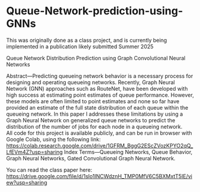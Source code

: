 # Queue-Network-prediction-using-GNNs
This was originally done as a class project, and is currently being implemented in a publication likely submitted Summer 2025

Queue Network Distribution Prediction using Graph Convolutional Neural Networks

Abstract—Predicting queueing network behavior is a necessary 
process for designing and operating queueing networks. Recently, 
Graph Neural Network (GNN) approaches such as RouteNet, have 
been developed with high success at estimating point estimates of 
queue performance. However, these models are often limited to 
point estimates and none so far have provided an estimate of the 
full state distribution of each queue within the queueing network. 
In this paper I addresses these limitations by using a Graph Neural 
Network on generalized queue networks to predict the distribution 
of the number of jobs for each node in a queueing network.  
All code for this project is available publicly, and can be run in 
browser with Google Colab, using the following link: 
https://colab.research.google.com/drive/1GFRM_BggG2EScZVozKPYO2qQ_LfEVm4Z?usp=sharing 
Index Terms—Queueing Networks, Queue Behavior, Graph 
Neural Networks, Gated Convolutional Graph Neural Network. 

You can read the class paper here: https://drive.google.com/file/d/1slo1INCWdznH_TMP0MfV6C5BXMxtT5IE/view?usp=sharing
